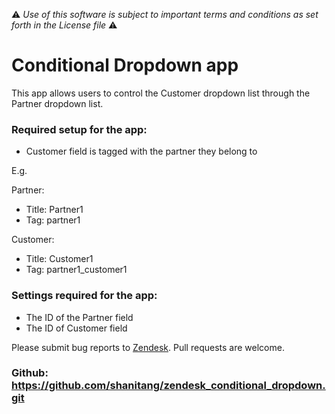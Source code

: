 :warning: *Use of this software is subject to important terms and conditions as set forth in the License file* :warning:

# Conditional Dropdown app

This app allows users to control the Customer dropdown list through the Partner dropdown list.

### Required setup for the app:

- Customer field is tagged with the partner they belong to

E.g.

Partner:
* Title:	Partner1
* Tag:	partner1

Customer:
* Title:	Customer1
* Tag:	partner1_customer1

### Settings required for the app:

* The ID of the Partner field
* The ID of Customer field

Please submit bug reports to [Zendesk](https://support.zendesk.com/requests/new). Pull requests are welcome.

### Github: https://github.com/shanitang/zendesk_conditional_dropdown.git


